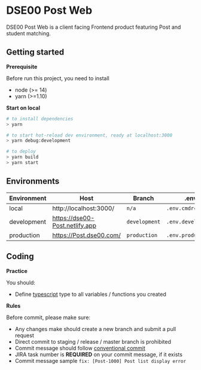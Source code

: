 # DSE00 Post Web

DSE00 Post Web is a client facing Frontend product featuring Post and student matching.

## Getting started

**Prerequisite**

Before run this project, you need to install

- node (>= 14)
- yarn (>=1.10)

**Start on local**

```bash
# to install dependencies
> yarn

# to start hot-reload dev environment, ready at localhost:3000
> yarn debug:development

# to deploy
> yarn build
> yarn start
```

## Environments

| Environment | Host                           | Branch        | .env               | NODE_ENV      | APP_ENV       |
| ----------- | ------------------------------ | ------------- | ------------------ | ------------- | ------------- |
| local       | http://localhost:3000/         | `n/a`         | `.env.cmdrc`       | `development` | `any`         |
| development | https://dse00-Post.netlify.app | `development` | `.env.development` | `production`  | `development` |
| production  | https://Post.dse00.com/        | `production`  | `.env.production`  | `production`  | `production`  |

## Coding

**Practice**

You should:

- Define [typescript](https://www.typescriptlang.org/docs/handbook/typescript-in-5-minutes.html) type to all variables /
  functions you created

**Rules**

Before commit, please make sure:

- Any changes make should create a new branch and submit a pull request
- Direct commit to staging / release / master branch is prohibited
- Commit message should follow [conventional commit](https://www.conventionalcommits.org/en/v1.0.0)
- JIRA task number is **REQUIRED** on your commit message, if it exists
- Commit message sample `fix: [Post-1000] Post list display error`
